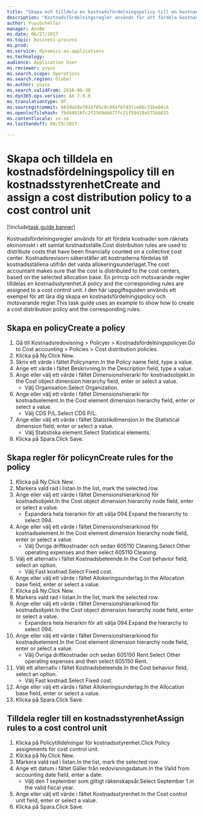 ```yaml
--- 
title: "Skapa och tilldela en kostnadsfördelningspolicy till en kostnadsstyrenhet"
description: "Kostnadsfördelningsregler används för att fördela kostnader som räknats ekonomiskt i ett samlat kostnadsställe."
author: YuyuScheller
manager: AnnBe
ms.date: 06/27/2017
ms.topic: business-process
ms.prod: 
ms.service: dynamics-ax-applications
ms.technology: 
audience: Application User
ms.reviewer: yuyus
ms.search.scope: Operations
ms.search.region: Global
ms.author: yuyus
ms.search.validFrom: 2016-06-30
ms.dyn365.ops.version: AX 7.0.0
ms.translationtype: HT
ms.sourcegitcommit: 663da58ef01b705c0c984fbfd3fce8bc31be04c6
ms.openlocfilehash: fbd44816fc2f2569dd477fc21f59418a575bb835
ms.contentlocale: sv-se
ms.lasthandoff: 08/29/2017

---
```

# <a name="create-and-assign-a-cost-distribution-policy-to-a-cost-control-unit"></a><span data-ttu-id="13a6e-103">Skapa och tilldela en kostnadsfördelningspolicy till en kostnadsstyrenhet</span><span class="sxs-lookup"><span data-stu-id="13a6e-103">Create and assign a cost distribution policy to a cost control unit</span></span>

[!include[task guide banner](../../includes/task-guide-banner.md)]

<span data-ttu-id="13a6e-104">Kostnadsfördelningsregler används för att fördela kostnader som räknats ekonomiskt i ett samlat kostnadsställe.</span><span class="sxs-lookup"><span data-stu-id="13a6e-104">Cost distribution rules are used to distribute costs that have been financially counted on a collective cost center.</span></span> <span data-ttu-id="13a6e-105">Kostnadsrevisorn säkerställer att kostnaderna fördelas till kostnadsställena utifrån det valda allokeringsunderlaget.</span><span class="sxs-lookup"><span data-stu-id="13a6e-105">The cost accountant makes sure that the cost is distributed to the cost centers, based on the selected allocation base.</span></span> <span data-ttu-id="13a6e-106">En princip och motsvarande regler tilldelas en kostnadsstyrenhet.</span><span class="sxs-lookup"><span data-stu-id="13a6e-106">A policy and the corresponding rules are assigned to a cost control unit.</span></span> <span data-ttu-id="13a6e-107">I den här uppgiftsguiden används ett exempel för att lära dig skapa en kostnadsfördelningspolicy och motsvarande regler.</span><span class="sxs-lookup"><span data-stu-id="13a6e-107">This task guide uses an example to show how to create a cost distribution policy and the corresponding rules.</span></span>


## <a name="create-a-policy"></a><span data-ttu-id="13a6e-108">Skapa en policy</span><span class="sxs-lookup"><span data-stu-id="13a6e-108">Create a policy</span></span>
1. <span data-ttu-id="13a6e-109">Gå till Kostnadsredovisning > Policyer > Kostnadsfördelningspolicyer.</span><span class="sxs-lookup"><span data-stu-id="13a6e-109">Go to Cost accounting > Policies > Cost distribution policies.</span></span>
2. <span data-ttu-id="13a6e-110">Klicka på Ny.</span><span class="sxs-lookup"><span data-stu-id="13a6e-110">Click New.</span></span>
3. <span data-ttu-id="13a6e-111">Skriv ett värde i fältet Policynamn.</span><span class="sxs-lookup"><span data-stu-id="13a6e-111">In the Policy name field, type a value.</span></span>
4. <span data-ttu-id="13a6e-112">Ange ett värde i fältet Beskrivning.</span><span class="sxs-lookup"><span data-stu-id="13a6e-112">In the Description field, type a value.</span></span>
5. <span data-ttu-id="13a6e-113">Ange eller välj ett värde i fältet Dimensionshierarki för kostnadsobjekt.</span><span class="sxs-lookup"><span data-stu-id="13a6e-113">In the Cost object dimension hierarchy field, enter or select a value.</span></span>
    * <span data-ttu-id="13a6e-114">Välj Organisation.</span><span class="sxs-lookup"><span data-stu-id="13a6e-114">Select Organization.</span></span>  
6. <span data-ttu-id="13a6e-115">Ange eller välj ett värde i fältet Dimensionshierarki för kostnadselement.</span><span class="sxs-lookup"><span data-stu-id="13a6e-115">In the Cost element dimension hierarchy field, enter or select a value.</span></span>
    * <span data-ttu-id="13a6e-116">Välj CDS P/L.</span><span class="sxs-lookup"><span data-stu-id="13a6e-116">Select CDS P/L.</span></span>  
7. <span data-ttu-id="13a6e-117">Ange eller välj ett värde i fältet Statistikdimension.</span><span class="sxs-lookup"><span data-stu-id="13a6e-117">In the Statistical dimension field, enter or select a value.</span></span>
    * <span data-ttu-id="13a6e-118">Välj Statistiska element.</span><span class="sxs-lookup"><span data-stu-id="13a6e-118">Select Statistical elements.</span></span>  
8. <span data-ttu-id="13a6e-119">Klicka på Spara.</span><span class="sxs-lookup"><span data-stu-id="13a6e-119">Click Save.</span></span>

## <a name="create-rules-for-the-policy"></a><span data-ttu-id="13a6e-120">Skapa regler för policyn</span><span class="sxs-lookup"><span data-stu-id="13a6e-120">Create rules for the policy</span></span>
1. <span data-ttu-id="13a6e-121">Klicka på Ny.</span><span class="sxs-lookup"><span data-stu-id="13a6e-121">Click New.</span></span>
2. <span data-ttu-id="13a6e-122">Markera vald rad i listan.</span><span class="sxs-lookup"><span data-stu-id="13a6e-122">In the list, mark the selected row.</span></span>
3. <span data-ttu-id="13a6e-123">Ange eller välj ett värde i fältet Dimensionshierarkinod för kostnadsobjekt.</span><span class="sxs-lookup"><span data-stu-id="13a6e-123">In the Cost object dimension hierarchy node field, enter or select a value.</span></span>
    * <span data-ttu-id="13a6e-124">Expandera hela hierarkin för att välja 094.</span><span class="sxs-lookup"><span data-stu-id="13a6e-124">Expand the hierarchy to select 094.</span></span>  
4. <span data-ttu-id="13a6e-125">Ange eller välj ett värde i fältet Dimensionshierarkinod för kostnadselement.</span><span class="sxs-lookup"><span data-stu-id="13a6e-125">In the Cost element dimension hierarchy node field, enter or select a value.</span></span>
    * <span data-ttu-id="13a6e-126">Välj Övriga driftkostnader och sedan 605110 Cleaning.</span><span class="sxs-lookup"><span data-stu-id="13a6e-126">Select Other operating expenses and then select 605110 Cleaning.</span></span>  
5. <span data-ttu-id="13a6e-127">Välj ett alternativ i fältet Kostnadsbeteende.</span><span class="sxs-lookup"><span data-stu-id="13a6e-127">In the Cost behavior field, select an option.</span></span>
    * <span data-ttu-id="13a6e-128">Välj Fast kostnad.</span><span class="sxs-lookup"><span data-stu-id="13a6e-128">Select Fixed cost.</span></span>  
6. <span data-ttu-id="13a6e-129">Ange eller välj ett värde i fältet Allokeringsunderlag.</span><span class="sxs-lookup"><span data-stu-id="13a6e-129">In the Allocation base field, enter or select a value.</span></span>
7. <span data-ttu-id="13a6e-130">Klicka på Ny.</span><span class="sxs-lookup"><span data-stu-id="13a6e-130">Click New.</span></span>
8. <span data-ttu-id="13a6e-131">Markera vald rad i listan.</span><span class="sxs-lookup"><span data-stu-id="13a6e-131">In the list, mark the selected row.</span></span>
9. <span data-ttu-id="13a6e-132">Ange eller välj ett värde i fältet Dimensionshierarkinod för kostnadsobjekt.</span><span class="sxs-lookup"><span data-stu-id="13a6e-132">In the Cost object dimension hierarchy node field, enter or select a value.</span></span>
    * <span data-ttu-id="13a6e-133">Expandera hela hierarkin för att välja 094.</span><span class="sxs-lookup"><span data-stu-id="13a6e-133">Expand the hierarchy to select 094.</span></span>  
10. <span data-ttu-id="13a6e-134">Ange eller välj ett värde i fältet Dimensionshierarkinod för kostnadselement.</span><span class="sxs-lookup"><span data-stu-id="13a6e-134">In the Cost element dimension hierarchy node field, enter or select a value.</span></span>
    * <span data-ttu-id="13a6e-135">Välj Övriga driftkostnader och sedan 605150 Rent.</span><span class="sxs-lookup"><span data-stu-id="13a6e-135">Select Other operating expenses and then select 605150 Rent.</span></span>  
11. <span data-ttu-id="13a6e-136">Välj ett alternativ i fältet Kostnadsbeteende.</span><span class="sxs-lookup"><span data-stu-id="13a6e-136">In the Cost behavior field, select an option.</span></span>
    * <span data-ttu-id="13a6e-137">Välj Fast kostnad.</span><span class="sxs-lookup"><span data-stu-id="13a6e-137">Select Fixed cost.</span></span>  
12. <span data-ttu-id="13a6e-138">Ange eller välj ett värde i fältet Allokeringsunderlag.</span><span class="sxs-lookup"><span data-stu-id="13a6e-138">In the Allocation base field, enter or select a value.</span></span>
13. <span data-ttu-id="13a6e-139">Klicka på Spara.</span><span class="sxs-lookup"><span data-stu-id="13a6e-139">Click Save.</span></span>

## <a name="assign-rules-to-a-cost-control-unit"></a><span data-ttu-id="13a6e-140">Tilldela regler till en kostnadsstyrenhet</span><span class="sxs-lookup"><span data-stu-id="13a6e-140">Assign rules to a cost control unit</span></span>
1. <span data-ttu-id="13a6e-141">Klicka på Policytilldelningar för kostnadsstyrenhet.</span><span class="sxs-lookup"><span data-stu-id="13a6e-141">Click Policy assignments for cost control unit.</span></span>
2. <span data-ttu-id="13a6e-142">Klicka på Ny.</span><span class="sxs-lookup"><span data-stu-id="13a6e-142">Click New.</span></span>
3. <span data-ttu-id="13a6e-143">Markera vald rad i listan.</span><span class="sxs-lookup"><span data-stu-id="13a6e-143">In the list, mark the selected row.</span></span>
4. <span data-ttu-id="13a6e-144">Ange ett datum i fältet Gäller från redovisningsdatum.</span><span class="sxs-lookup"><span data-stu-id="13a6e-144">In the Valid from accounting date field, enter a date.</span></span>
    * <span data-ttu-id="13a6e-145">Välj den 1 september som giltigt räkenskapsår.</span><span class="sxs-lookup"><span data-stu-id="13a6e-145">Select September 1 in the valid fiscal year.</span></span>  
5. <span data-ttu-id="13a6e-146">Ange eller välj ett värde i fältet Kostnadsstyrenhet.</span><span class="sxs-lookup"><span data-stu-id="13a6e-146">In the Cost control unit field, enter or select a value.</span></span>
6. <span data-ttu-id="13a6e-147">Klicka på Spara.</span><span class="sxs-lookup"><span data-stu-id="13a6e-147">Click Save.</span></span>


